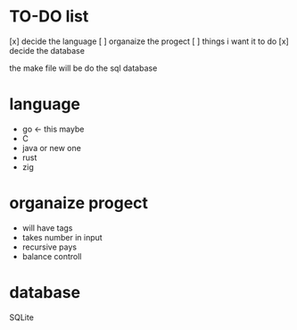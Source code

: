 # TO-DO list
[x] decide the language
[ ] organaize the progect
[ ] things i want it to do
[x] decide the database


the make file will be do the sql database

# language
- go <- this maybe 
- C
- java
or new one
- rust
- zig

# organaize progect
- will have tags
- takes number in input
- recursive pays
- balance controll

# database
SQLite
